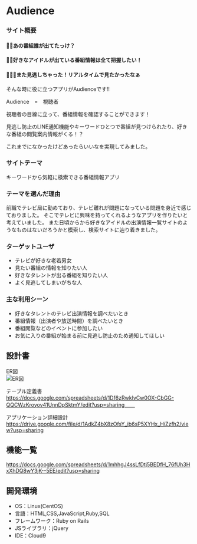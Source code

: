 # Audience

### サイト概要

#### 🤔💭あの番組誰が出てたっけ？  
#### 👗💭好きなアイドルが出ている番組情報は全て把握したい！  
#### 🤦‍♀️💭また見逃しちゃった！リアルタイムで見たかったなぁ
  
そんな時に役に立つアプリがAudienceです!!
  
Audience　=　視聴者　　
  
視聴者の目線に立って、番組情報を確認することができます！
  
  
見逃し防止のLINE通知機能やキーワードひとつで番組が見つけられたり、好きな番組の閲覧案内情報がくる！？  
  
これまでになかったけどあったらいいなを実現してみました。
　　

### サイトテーマ
キーワードから気軽に検索できる番組情報アプリ

### テーマを選んだ理由
前職でテレビ局に勤めており、テレビ離れが問題になっている問題を身近で感じておりました。
そこでテレビに興味を持ってくれるようなアプリを作りたいと考えていました。
また日頃からから好きなアイドルの出演情報一覧サイトのようなものはないだろうかと模索し、検索サイトに辿り着きました。

### ターゲットユーザ
- テレビが好きな老若男女
- 見たい番組の情報を知りたい人
- 好きなタレントが出る番組を知りたい人
- よく見逃してしまいがちな人

### 主な利用シーン
- 好きなタレントのテレビ出演情報を調べたいとき
- 番組情報（出演者や放送時間）を調べたいとき
- 番組閲覧などのイベントに参加したい
- お気に入りの番組が始まる前に見逃し防止のため通知してほしい

## 設計書
ER図  
![ER図](https://user-images.githubusercontent.com/82795561/124361924-d733b180-dc6c-11eb-9de9-831e65d25ec2.png)

テーブル定義書  
https://docs.google.com/spreadsheets/d/1Df6zRwkIvCw0OX-CbGG-QQCWzKroyov41UnnDpSktmY/edit?usp=sharing　　

アプリケーション詳細設計  
https://drive.google.com/file/d/1AdkZ4bX8zOfsY_ib6sP5XYHx_HiZzfh2/view?usp=sharing


## 機能一覧
https://docs.google.com/spreadsheets/d/1mhhgJ4ssLfDtj5BEDfH_76fUh3HxXhDQ8wY3jK--5EE/edit?usp=sharing

## 開発環境
- OS：Linux(CentOS)
- 言語：HTML,CSS,JavaScript,Ruby,SQL
- フレームワーク：Ruby on Rails
- JSライブラリ：jQuery
- IDE：Cloud9